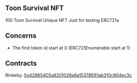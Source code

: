 ## Toon Survival NFT
100 Toon Survival Unique NFT
Just for testing ERC721a

## Concerns
- The first token id start at 0 (ERC721Enumerable start at 1)

## Contracts
Rinkeby: [0x428854D5a8201028a8a1537BE61ab310c804ec3c](https://rinkeby.etherscan.io/address/0x428854D5a8201028a8a1537BE61ab310c804ec3c)